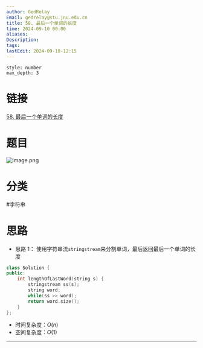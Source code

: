 ```yaml
---
author: GedRelay
Email: gedrelay@stu.jnu.edu.cn
title: 58. 最后一个单词的长度
time: 2024-09-10 00:00
aliases: 
Description: 
tags: 
lastEdit: 2024-09-10-12:15
---
```


```toc
style: number
max_depth: 3
```

# 链接
[58. 最后一个单词的长度](https://leetcode.cn/problems/length-of-last-word/) 

# 题目
![image.png](https://ged-pic-bed.oss-cn-guangzhou.aliyuncs.com/img/202409100000312.png)


# 分类
#字符串

# 思路
- 思路 1：
使用字符串流`stringstream`来分割单词，最后返回最后一个单词的长度

```cpp
class Solution {
public:
    int lengthOfLastWord(string s) {
        stringstream ss(s);
        string word;
        while(ss >> word);
        return word.size();
    }
};
```


- 时间复杂度：${O\left( n \right)  }$ 
- 空间复杂度：${O\left( 1 \right)  }$ 


---

